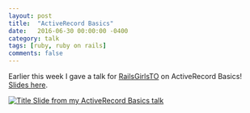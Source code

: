 ```yaml
---
layout: post
title:  "ActiveRecord Basics"
date:   2016-06-30 00:00:00 -0400
category: talk
tags: [ruby, ruby on rails]
comments: false
---
```


Earlier this week I gave a talk for <a href="https://twitter.com/RailsGirlsTO" target="blank">RailsGirlsTO</a> on ActiveRecord Basics! [Slides here](http://jennyveens.com/projects/activerecord/index.html).

<a href="http://jennyveens.com/projects/activerecord/index.html">
  <img src="{{ site.url }}/assets/2015/06/activerecord_basics.png" alt="Title Slide from my ActiveRecord Basics talk">
</a>